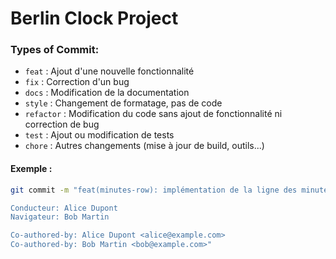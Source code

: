 # Berlin Clock Project

### Types of Commit:
- `feat` : Ajout d'une nouvelle fonctionnalité
- `fix` : Correction d'un bug
- `docs` : Modification de la documentation
- `style` : Changement de formatage, pas de code
- `refactor` : Modification du code sans ajout de fonctionnalité ni correction de bug
- `test` : Ajout ou modification de tests
- `chore` : Autres changements (mise à jour de build, outils...)

#### Exemple :
```bash
git commit -m "feat(minutes-row): implémentation de la ligne des minutes simples

Conducteur: Alice Dupont
Navigateur: Bob Martin

Co-authored-by: Alice Dupont <alice@example.com>
Co-authored-by: Bob Martin <bob@example.com>"

```
